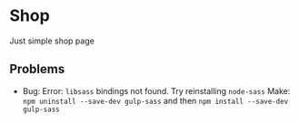 # Shop
Just simple shop page

## Problems

* Bug: Error: `libsass` bindings not found. Try reinstalling `node-sass`
  Make: `npm uninstall --save-dev gulp-sass` and then `npm install --save-dev gulp-sass`
